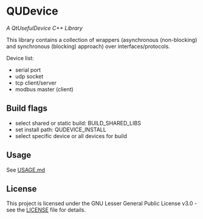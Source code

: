 # QUDevice
_A QtUsefulDevice C++ Library_

This library contains a collection of wrappers (asynchronous (non-blocking) and synchronous (blocking) approach) over interfaces/protocols.

Device list:
- serial port
- udp socket
- tcp client/server
- modbus master (client)

## Build flags
- select shared or static build: BUILD_SHARED_LIBS
- set install path: QUDEVICE_INSTALL
- select specific device or all devices for build

## Usage

See [USAGE.md](docs/USAGE.md)

## License

This project is licensed under the GNU Lesser General Public License v3.0 - see the [LICENSE](LICENSE) file for details.
